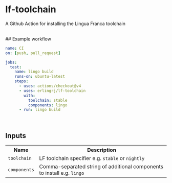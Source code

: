 # lf-toolchain
A Github Action for installing the Lingua Franca toolchain

<br>
## Example workflow

```yaml
name: CI
on: [push, pull_request]

jobs:
  test:
    name: lingo build
    runs-on: ubuntu-latest
    steps:
      - uses: actions/checkout@v4
      - uses: erlingrj/lf-toolchain
        with:
          toolchain: stable
          components: lingo
      - run: lingo build
```
<br>

## Inputs

<table>
<tr>
  <th>Name</th>
  <th>Description</th>
</tr>
<tr>
  <td><code>toolchain</code></td>
  <td>
    LF toolchain specifier e.g. <code>stable</code> or <code>nightly</code>
  </td>
</tr>
<tr>
</tr>
<tr>
  <td><code>components</code></td>
  <td>Comma-separated string of additional components to install e.g. <code>lingo</code></td>
</tr>
</table>

<br>
